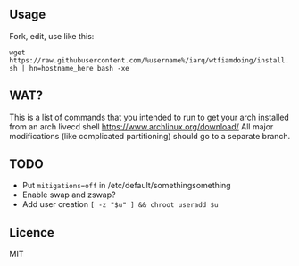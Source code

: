 ## Usage

Fork, edit, use like this:

`wget https://raw.githubusercontent.com/%username%/iarq/wtfiamdoing/install.sh | hn=hostname_here bash -xe`

## WAT?

This is a list of commands that you intended to run to get your arch installed from an arch livecd shell https://www.archlinux.org/download/
All major modifications (like complicated partitioning) should go to a separate branch.

## TODO

* Put `mitigations=off` in /etc/default/somethingsomething
* Enable swap and zswap?
* Add user creation `[ -z "$u" ] && chroot useradd $u`

## Licence

MIT
